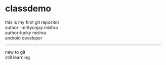 # classdemo
this is my first  git repositor
<br>
author -mrityunjay mishra
<br>
author-lucky mishra
<br>
android developer 
<hr>
new to git
<br>
still learning

